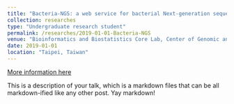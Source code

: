 ```yaml
---
title: "Bacteria-NGS: a web service for bacterial Next-generation sequencing analysis"
collection: researches
type: "Undergraduate research student"
permalink: /researches/2019-01-01-Bacteria-NGS
venue: "Bioinformatics and Biostatistics Core Lab, Center of Genomic and Precision Medicine, National Taiwan University"
date: 2019-01-01
location: "Taipei, Taiwan"
---
```



[More information here](https://www.roc-taiwan.org/cayyz_en/post/5636.html)

This is a description of your talk, which is a markdown files that can be all markdown-ified like any other post. Yay markdown!
